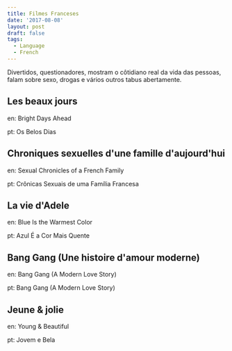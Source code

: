 ```yaml
---
title: Filmes Franceses
date: '2017-08-08'
layout: post
draft: false
tags:
  - Language
  - French
---
```


Divertidos, questionadores, mostram o côtidiano real da vida das pessoas, falam sobre sexo, drogas e vários outros tabus abertamente.

## Les beaux jours
en: Bright Days Ahead

pt: Os Belos Dias

## Chroniques sexuelles d'une famille d'aujourd'hui 
en: Sexual Chronicles of a French Family

pt: Crônicas Sexuais de uma Família Francesa

## La vie d'Adele 
en: Blue Is the Warmest Color

pt: Azul É a Cor Mais Quente

## Bang Gang (Une histoire d'amour moderne)
en: Bang Gang (A Modern Love Story)

pt: Bang Gang (A Modern Love Story)

## Jeune & jolie
en: Young & Beautiful

pt: Jovem e Bela
